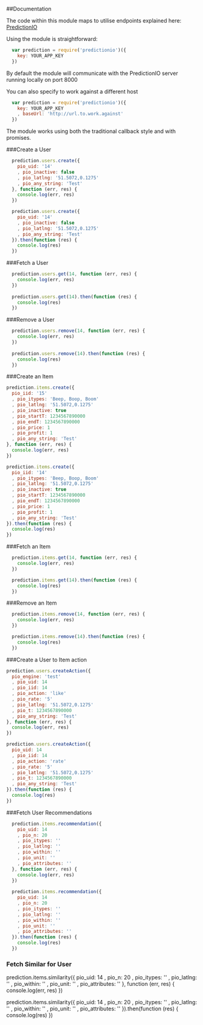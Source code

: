 ##Documentation

The code within this module maps to utilise endpoints explained here: [PredictionIO](http://docs.prediction.io/current/apis/index.html)

Using the module is straightforward:

```javascript
  var prediction = require('predictionio')({
    key: YOUR_APP_KEY
  })
```

By default the module will communicate with the PredictionIO server running locally on port 8000

You can also specify to work against a different host

```javascript
  var prediction = require('predictionio')({
    key: YOUR_APP_KEY
    , baseUrl: 'http://url.to.work.against'
  })
```

The module works using both the traditional callback style and with promises.


###Create a User

```javascript
  prediction.users.create({
    pio_uid: '14'
    , pio_inactive: false
    , pio_latlng: '51.5072,0.1275'
    , pio_any_string: 'Test'
  }, function (err, res) {
    console.log(err, res)
  })

  prediction.users.create({
    pio_uid: '14'
    , pio_inactive: false
    , pio_latlng: '51.5072,0.1275'
    , pio_any_string: 'Test'  
  }).then(function (res) {
    console.log(res)
  })
```

###Fetch a User

```javascript
  prediction.users.get(14, function (err, res) {
    console.log(err, res)
  })
  
  prediction.users.get(14).then(function (res) {
    console.log(res)
  })
```

###Remove a User

```javascript
  prediction.users.remove(14, function (err, res) {
    console.log(err, res)
  })
  
  prediction.users.remove(14).then(function (res) {
    console.log(res)
  })
```

###Create an Item

```javascript
prediction.items.create({
  pio_iid: '15'
  , pio_itypes: 'Beep, Boop, Boom'
  , pio_latlng: '51.5072,0.1275'
  , pio_inactive: true
  , pio_startT: 1234567890000
  , pio_endT: 1234567890000
  , pio_price: 1
  , pio_profit: 1
  , pio_any_string: 'Test'
}, function (err, res) {
  console.log(err, res)
})

prediction.items.create({
  pio_iid: '14'
  , pio_itypes: 'Beep, Boop, Boom'
  , pio_latlng: '51.5072,0.1275'
  , pio_inactive: true
  , pio_startT: 1234567890000
  , pio_endT: 1234567890000
  , pio_price: 1
  , pio_profit: 1
  , pio_any_string: 'Test'
}).then(function (res) {
  console.log(res)
})
```

###Fetch an Item

```javascript
  prediction.items.get(14, function (err, res) {
    console.log(err, res)
  })

  prediction.items.get(14).then(function (res) {
    console.log(res)
  })
```

###Remove an Item

```javascript
  prediction.items.remove(14, function (err, res) {
    console.log(err, res)
  })

  prediction.items.remove(14).then(function (res) {
    console.log(res)
  })
```

###Create a User to Item action

```javascript
prediction.users.createAction({
  pio_engine: 'test'
  , pio_uid: 14
  , pio_iid: 14
  , pio_action: 'like'
  , pio_rate: '5'
  , pio_latlng: '51.5072,0.1275'
  , pio_t: 1234567890000
  , pio_any_string: 'Test'
}, function (err, res) {
  console.log(err, res)
})

prediction.users.createAction({
  pio_uid: 14
  , pio_iid: 14
  , pio_action: 'rate'
  , pio_rate: '5'
  , pio_latlng: '51.5072,0.1275'
  , pio_t: 1234567890000
  , pio_any_string: 'Test'
}).then(function (res) {
  console.log(res)
})
```

###Fetch User Recommendations

```javascript
  prediction.items.recommendation({
    pio_uid: 14
    , pio_n: 20
    , pio_itypes: ''
    , pio_latlng: ''
    , pio_within: ''
    , pio_unit: ''
    , pio_attributes: ''
  }, function (err, res) {
    console.log(err, res)
  })
  
  prediction.items.recommendation({
    pio_uid: 14
    , pio_n: 20
    , pio_itypes: ''
    , pio_latlng: ''
    , pio_within: ''
    , pio_unit: ''
    , pio_attributes: ''
  }).then(function (res) {
    console.log(res)
  })
```

### Fetch Similar for User
  prediction.items.similarity({
    pio_uid: 14
    , pio_n: 20
    , pio_itypes: ''
    , pio_latlng: ''
    , pio_within: ''
    , pio_unit: ''
    , pio_attributes: ''
  }, function (err, res) {
    console.log(err, res)
  })

  prediction.items.similarity({
    pio_uid: 14
    , pio_n: 20
    , pio_itypes: ''
    , pio_latlng: ''
    , pio_within: ''
    , pio_unit: ''
    , pio_attributes: ''
  }).then(function (res) {
    console.log(res)
  })
```

